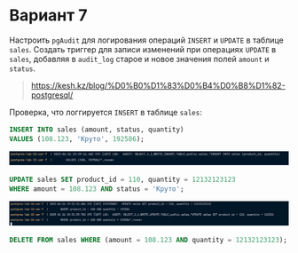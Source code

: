 # Вариант 7

Настроить `pgAudit` для логирования операций `INSERT` и `UPDATE` в таблице `sales`. 
Создать триггер для записи изменений при операциях `UPDATE` в `sales`, добавляя в `audit_log` старое и новое
значения полей `amount` и `status`.

> https://kesh.kz/blog/%D0%B0%D1%83%D0%B4%D0%B8%D1%82-postgresql/

Проверка, что логгируется `INSERT` в таблице `sales`:

```sql
INSERT INTO sales (amount, status, quantity)
VALUES (108.123, 'Круто', 192586);
```

![img.png](images/1.png)

```sql
UPDATE sales SET product_id = 110, quantity = 12132123123
WHERE amount = 108.123 AND status = 'Круто';
```

![img.png](images/2.png)

```sql
DELETE FROM sales WHERE (amount = 108.123 AND quantity = 12132123123);
```